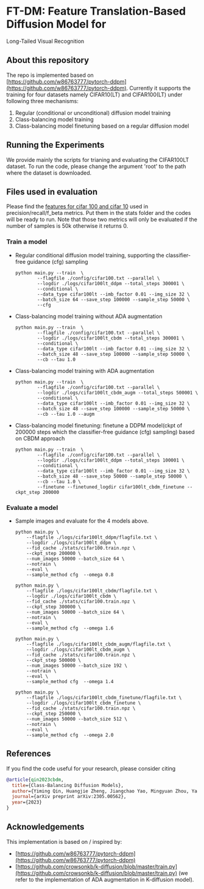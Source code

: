 # FT-DM: Feature Translation-Based Diffusion Model for
Long-Tailed Visual Recognition



## About this repository
The repo is implemented based on [https://github.com/w86763777/pytorch-ddpm](https://github.com/w86763777/pytorch-ddpm). Currently it supports the training for four datasets namely CIFAR10(LT) and CIFAR100(LT) under following three mechanisms:

1. Regular (conditional or unconditional) diffusion model training
2. Class-balancing model training
3. Class-balancing model finetuning based on a regular diffusion model

## Running the Experiments
We provide mainly the scripts for trianing and evaluating the CIFAR100LT dataset.
To run the code, please change the argument 'root' to the path where the dataset is downloaded.

## Files used in evaluation

Please find the [features for cifar 100 and cifar 10](https://drive.google.com/drive/folders/1Y89vu9DGiQsHl8YvwMrr_7UT4p4Pg_wV?usp=sharing) used in precision/recall/f_beta metrics. Put them in the stats folder and the codes will be ready to run. Note that those two metrics will only be evaluated if the number of samples is 50k otherwise it returns 0.


### Train a model
* Regular conditional diffusion model training, supporting the classifier-free guidance (cfg) sampling
    ```
    python main.py --train  \
            --flagfile ./config/cifar100.txt --parallel \
            --logdir ./logs/cifar100lt_ddpm --total_steps 300001 \
            --conditional \
            --data_type cifar100lt --imb_factor 0.01 --img_size 32 \
            --batch_size 64 --save_step 100000 --sample_step 50000 \
            --cfg
    ```

* Class-balancing model training without ADA augmentation
    ```
    python main.py --train  \
            --flagfile ./config/cifar100.txt --parallel \
            --logdir ./logs/cifar100lt_cbdm --total_steps 300001 \
            --conditional \
            --data_type cifar100lt --imb_factor 0.01 --img_size 32 \
            --batch_size 48 --save_step 100000 --sample_step 50000 \
            --cb --tau 1.0
    ```

* Class-balancing model training with ADA augmentation
    ```
    python main.py --train  \
            --flagfile ./config/cifar100.txt --parallel \
            --logdir ./logs/cifar100lt_cbdm_augm --total_steps 500001 \
            --conditional \
            --data_type cifar100lt --imb_factor 0.01 --img_size 32 \
            --batch_size 48 --save_step 100000 --sample_step 50000 \
            --cb --tau 1.0 --augm
    ```

* Class-balancing model finetuning: finetune a DDPM model(ckpt of 200000 steps which the classifier-free guidance (cfg) sampling) based on CBDM approach
    ```
    python main.py --train  \
            --flagfile ./config/cifar100.txt --parallel \
            --logdir ./logs/cifar100lt_ddpm --total_steps 100001 \
            --conditional \
            --data_type cifar100lt --imb_factor 0.01 --img_size 32 \
            --batch_size 48 --save_step 50000 --sample_step 50000 \
            --cb --tau 1.0 \
            --finetune --finetuned_logdir cifar100lt_cbdm_finetune --ckpt_step 200000
    ```

### Evaluate a model
* Sample images and evaluate for the 4 models above.

    ```
    python main.py \
        --flagfile ./logs/cifar100lt_ddpm/flagfile.txt \
        --logdir ./logs/cifar100lt_ddpm \
        --fid_cache ./stats/cifar100.train.npz \
        --ckpt_step 200000 \
        --num_images 50000 --batch_size 64 \
        --notrain \
        --eval \
        --sample_method cfg  --omega 0.8
    ```

    ```
    python main.py \
        --flagfile ./logs/cifar100lt_cbdm/flagfile.txt \
        --logdir ./logs/cifar100lt_cbdm \
        --fid_cache ./stats/cifar100.train.npz \
        --ckpt_step 300000 \
        --num_images 50000 --batch_size 64 \
        --notrain \
        --eval \
        --sample_method cfg  --omega 1.6
    ```

    ```
    python main.py \
        --flagfile ./logs/cifar100lt_cbdm_augm/flagfile.txt \
        --logdir ./logs/cifar100lt_cbdm_augm \
        --fid_cache ./stats/cifar100.train.npz \
        --ckpt_step 500000 \
        --num_images 50000 --batch_size 192 \
        --notrain \
        --eval \
        --sample_method cfg  --omega 1.4
    ```

    ```
    python main.py \
        --flagfile ./logs/cifar100lt_cbdm_finetune/flagfile.txt \
        --logdir ./logs/cifar100lt_cbdm_finetune \
        --fid_cache ./stats/cifar100.train.npz \
        --ckpt_step 250000 \
        --num_images 50000 --batch_size 512 \
        --notrain \
        --eval \
        --sample_method cfg  --omega 2.0
    ```

## References

If you find the code useful for your research, please consider citing
```bib
@article{qin2023cbdm,
  title={Class-Balancing Diffusion Models},
  author={Yiming Qin, Huangjie Zheng, Jiangchao Yao, Mingyuan Zhou, Ya Zhang},
  journal={arXiv preprint arXiv:2305.00562},
  year={2023}
}
```

## Acknowledgements

This implementation is based on / inspired by:

- [https://github.com/w86763777/pytorch-ddpm](https://github.com/w86763777/pytorch-ddpm) 
- [https://github.com/crowsonkb/k-diffusion/blob/master/train.py](https://github.com/crowsonkb/k-diffusion/blob/master/train.py) (we refer to the implementation of ADA augmentation in K-diffusion model).
